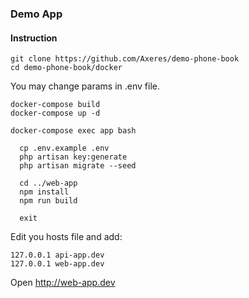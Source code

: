 ### Demo App

#### Instruction
```
git clone https://github.com/Axeres/demo-phone-book
cd demo-phone-book/docker
```

You may change params in .env file.

```
docker-compose build
docker-compose up -d

docker-compose exec app bash 

  cp .env.example .env
  php artisan key:generate
  php artisan migrate --seed

  cd ../web-app
  npm install
  npm run build

  exit
```


Edit you hosts file and add:
```
127.0.0.1 api-app.dev
127.0.0.1 web-app.dev
```

Open http://web-app.dev






